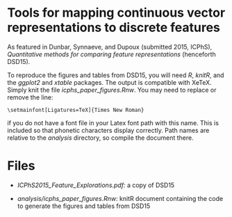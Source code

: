 Tools for mapping continuous vector representations to discrete features
========================================================================

As featured in Dunbar, Synnaeve, and Dupoux (submitted 2015, ICPhS),
_Quantitative methods for comparing feature representations_ (henceforth
DSD15).

To reproduce the figures and tables from DSD15, you will need *R*, *knitR*,
and the *ggplot2* and *xtable* packages. The output is compatible with XeTeX.
Simply knit the file *icphs\_paper\_figures.Rnw*. You may need to replace or
remove the line:

    \setmainfont[Ligatures=TeX]{Times New Roman}

if you do not have a font file in your Latex font path with this name.
This is included so that phonetic characters display correctly. Path names
are relative to the *analysis* directory, so compile the document there.

Files
=====

 *  *ICPhS2015\_Feature\_Explorations.pdf:* a copy of DSD15

 *  *analysis/icphs_paper_figures.Rnw:* knitR document containing the code to
    generate the figures and tables from DSD15

